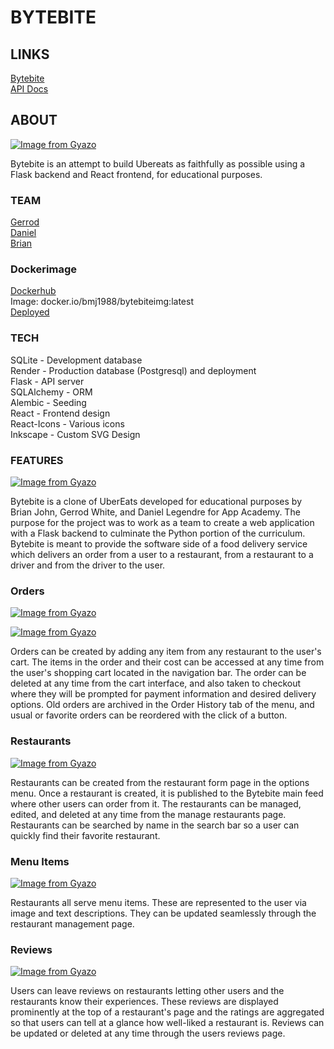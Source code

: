 # BYTEBITE

## LINKS

[Bytebite](TBD.url)
<br/>
[API Docs](https://github.com/bmj1988/byte-bite/wiki)
<br/>
## ABOUT

[![Image from Gyazo](https://i.gyazo.com/616b0d03b97d5cd66d8e9cb4ebbc8570.gif)](https://gyazo.com/616b0d03b97d5cd66d8e9cb4ebbc8570)

Bytebite is an attempt to build Ubereats as faithfully as possible using a Flask backend and React frontend, for educational purposes.

### TEAM

[Gerrod](https://github.com/gerrodww)
<br/>
[Daniel](https://github.com/dlegendre1)
<br/>
[Brian](https://github.com/bmj1988)

### Dockerimage

[Dockerhub](https://hub.docker.com/r/bmj1988/bytebiteimg/)
<br/>
Image: docker.io/bmj1988/bytebiteimg:latest
<br/>
[Deployed](https://byte-bite-img.onrender.com/)

### TECH

SQLite - Development database
<br/>
Render - Production database (Postgresql) and deployment
<br/>
Flask - API server
<br/>
SQLAlchemy - ORM
<br/>
Alembic - Seeding
<br/>
React - Frontend design
<br/>
React-Icons - Various icons
<br/>
Inkscape - Custom SVG Design

### FEATURES

[![Image from Gyazo](https://i.gyazo.com/735ac14b8a052dd86ced2b75cb54fb0b.jpg)](https://gyazo.com/735ac14b8a052dd86ced2b75cb54fb0b)


Bytebite is a clone of UberEats developed for educational purposes by Brian John, Gerrod White, and Daniel Legendre for App Academy. The purpose for the project was to work as a team to create a web application with a Flask backend to culminate the Python portion of the curriculum. Bytebite is meant to provide the software side of a food delivery service which delivers an order from a user to a restaurant, from a restaurant to a driver and from the driver to the user.

### Orders

[![Image from Gyazo](https://i.gyazo.com/3c8def50cff64a735780ad7c55dd89d4.png)](https://gyazo.com/3c8def50cff64a735780ad7c55dd89d4)

[![Image from Gyazo](https://i.gyazo.com/23372e3a4ab5bd91aefb64ae66703308.png)](https://gyazo.com/23372e3a4ab5bd91aefb64ae66703308)

Orders can be created by adding any item from any restaurant to the user's cart. The items in the order and their cost can be accessed at any time from the user's shopping cart located in the navigation bar. The order can be deleted at any time from the cart interface, and also taken to checkout where they will be prompted for payment information and desired delivery options. Old orders are archived in the Order History tab of the menu, and usual or favorite orders can be reordered with the click of a button.

### Restaurants

[![Image from Gyazo](https://i.gyazo.com/3bb06f85c180da280ccad4d9ca9db117.png)](https://gyazo.com/3bb06f85c180da280ccad4d9ca9db117)

Restaurants can be created from the restaurant form page in the options menu. Once a restaurant is created, it is published to the Bytebite main feed where other users can order from it. The restaurants can be managed, edited, and deleted at any time from the manage restaurants page. Restaurants can be searched by name in the search bar so a user can quickly find their favorite restaurant.

### Menu Items

[![Image from Gyazo](https://i.gyazo.com/9dda37a871389c259127fb72dfad1630.jpg)](https://gyazo.com/9dda37a871389c259127fb72dfad1630)

Restaurants all serve menu items. These are represented to the user via image and text descriptions. They can be updated seamlessly through the restaurant management page.

### Reviews

[![Image from Gyazo](https://i.gyazo.com/426a082a269cf188399e70edbdfba9b4.png)](https://gyazo.com/426a082a269cf188399e70edbdfba9b4)

Users can leave reviews on restaurants letting other users and the restaurants know their experiences. These reviews are displayed prominently at the top of a restaurant's page and the ratings are aggregated so that users can tell at a glance how well-liked a restaurant is. Reviews can be updated or deleted at any time through the users reviews page.
